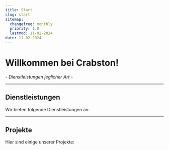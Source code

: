 ```yaml
---
title: Start
slug: start
sitemap:
  changefreq: monthly
  priority: 1.0
  lastmod: 11-02-2024
date: 11-02-2024
---
```


# Willkommen bei Crabston!
_- Dienstleistungen jeglicher Art -_

---

## Dienstleistungen
Wir bieten folgende Dienstleistungen an:

---

## Projekte
Hier sind einige unserer Projekte: